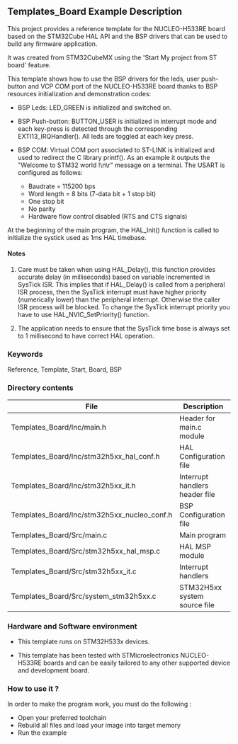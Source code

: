 ## <b>Templates_Board Example Description</b>

This project provides a reference template for the NUCLEO-H533RE board based on the STM32Cube HAL API and the
BSP drivers that can be used to build any firmware application.

It was created from STM32CubeMX using the 'Start My project from ST board' feature.

This template shows how to use the BSP drivers for the leds, user push-button and VCP COM port of the NUCLEO-H533RE
board thanks to BSP resources initialization and demonstration codes:

  - BSP Leds: LED_GREEN is initialized and switched on.

  - BSP Push-button: BUTTON_USER is initialized in interrupt mode and each key-press is detected through
    the corresponding EXTI13_IRQHandler(). All leds are toggled at each key press.

  - BSP COM:  Virtual COM port associated to ST-LINK is initialized and used to redirect the C library printf(). 
    As an example it outputs the "Welcome to STM32 world !\n\r" message on a terminal.
    The USART is configured as follows:
      - Baudrate = 115200 bps
      - Word length = 8 bits (7-data bit + 1 stop bit)
      - One stop bit
      - No parity
      - Hardware flow control disabled (RTS and CTS signals)

At the beginning of the main program, the HAL_Init() function is called to initialize the systick used as 1ms HAL timebase.

#### <b>Notes</b>

 1. Care must be taken when using HAL_Delay(), this function provides accurate delay (in milliseconds)
    based on variable incremented in SysTick ISR. This implies that if HAL_Delay() is called from
    a peripheral ISR process, then the SysTick interrupt must have higher priority (numerically lower)
    than the peripheral interrupt. Otherwise the caller ISR process will be blocked.
    To change the SysTick interrupt priority you have to use HAL_NVIC_SetPriority() function.

 2. The application needs to ensure that the SysTick time base is always set to 1 millisecond
    to have correct HAL operation.

### <b>Keywords</b>

Reference, Template, Start, Board, BSP

### <b>Directory contents</b>

File | Description
 --- | ---
  Templates_Board/Inc/main.h                    |  Header for main.c module
  Templates_Board/Inc/stm32h5xx_hal_conf.h      |  HAL Configuration file
  Templates_Board/Inc/stm32h5xx_it.h            |  Interrupt handlers header file
  Templates_Board/Inc/stm32h5xx_nucleo_conf.h   |  BSP Configuration file
  Templates_Board/Src/main.c                    |  Main program
  Templates_Board/Src/stm32h5xx_hal_msp.c       |  HAL MSP module
  Templates_Board/Src/stm32h5xx_it.c            |  Interrupt handlers
  Templates_Board/Src/system_stm32h5xx.c        |  STM32H5xx system source file

### <b>Hardware and Software environment</b>

  - This template runs on STM32H533x devices.

  - This template has been tested with STMicroelectronics NUCLEO-H533RE
    boards and can be easily tailored to any other supported device
    and development board.

### <b>How to use it ?</b>

In order to make the program work, you must do the following :

 - Open your preferred toolchain
 - Rebuild all files and load your image into target memory
 - Run the example
